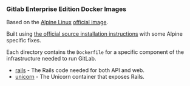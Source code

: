 ### Gitlab Enterprise Edition Docker Images

Based on the [Alpine Linux](https://alpinelinux.org/) [official image](https://hub.docker.com/_/alpine/).

Built using [the official source installation instructions](http://docs.gitlab.com/ee/install/installation.html) with some Alpine specific fixes.

Each directory contains the `Dockerfile` for a specific component of the
infrastructure needed to run GitLab.

* [rails](/rails) - The Rails code needed for both API and web.
* [unicorn](/unicorn) - The Unicorn container that exposes Rails.
